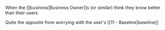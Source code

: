 When the [[business|Business Owner]]s (or similar) think they know better than their users

Quite the opposite from worrying with the user's [[11 - Baseline|baseline]]
